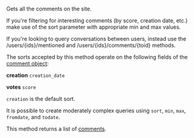 Gets all the comments on the site.

If you're filtering for interesting comments (by score, creation date, etc.) make use of the sort parameter with
appropriate min and max values.

If you're looking to query conversations between users, instead use the /users/{ids}/mentioned and
/users/{ids}/comments/{toid} methods.

The sorts accepted by this method operate on the following fields of the [comment object](#model-Comment):

**creation**
`creation_date`

**votes**
`score`

`creation` is the default sort.

It is possible to create moderately complex queries using `sort`, `min`, `max`, `fromdate`, and `todate`.

This method returns a list of [comments](#model-Comment).
